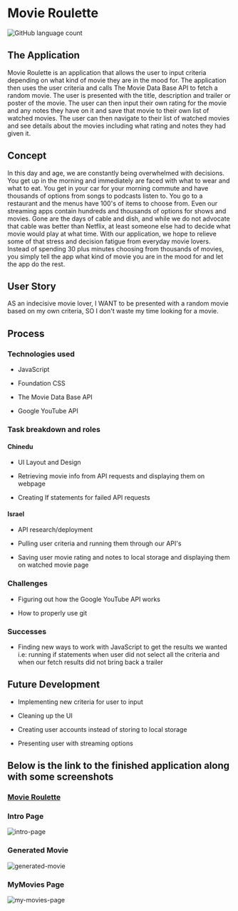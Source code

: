 
# Movie Roulette

![GitHub language count](https://img.shields.io/github/languages/count/Israel-Molestina/Movie-Roulette)

## The Application

Movie Roulette is an application that allows the user to input criteria depending on what kind of movie they are in the mood for. The application then uses the user criteria and calls The Movie Data Base API to fetch a random movie. The user is presented with the title, description and trailer or poster of the movie. The user can then input their own rating for the movie and any notes they have on it and save that movie to their own list of watched movies. The user can then navigate to their list of watched movies and see details about the movies including what rating and notes they had given it.

## Concept

In this day and age, we are constantly being overwhelmed with decisions. You get up in the morning and immediately are faced with what to wear and what to eat. You get in your car for your morning commute and have thousands of options from songs to podcasts listen to. You go to a restaurant and the menus have 100's of items to choose from. Even our streaming apps contain hundreds and thousands of options for shows and movies. Gone are the days of cable and dish, and while we do not advocate that cable was better than Netflix, at least someone else had to decide what movie would play at what time. With our application, we hope to relieve some of that stress and decision fatigue from everyday movie lovers. Instead of spending 30 plus minutes choosing from thousands of movies, you simply tell the app what kind of movie you are in the mood for and let the app do the rest.

## User Story

AS an indecisive movie lover, I WANT to be presented with a random movie based on my own criteria, SO I don't waste my time looking for a movie.

## Process

### Technologies used

* JavaScript

* Foundation CSS

* The Movie Data Base API

* Google YouTube API

### Task breakdown and roles

#### Chinedu

* UI Layout and Design

* Retrieving movie info from API requests and displaying them on webpage

* Creating If statements for failed API requests

#### Israel

* API research/deployment

* Pulling user criteria and running them through our API's

* Saving user movie rating and notes to local storage and displaying them on watched movie page

### Challenges

* Figuring out how the Google YouTube API works

* How to properly use git

### Successes

* Finding new ways to work with JavaScript to get the results we wanted i.e: running if statements when user did not select all the criteria and when our fetch results did not bring back a trailer

## Future Development

* Implementing new criteria for user to input

* Cleaning up the UI

* Creating user accounts instead of storing to local storage

* Presenting user with streaming options

## Below is the link to the finished application along with some screenshots

### [Movie Roulette](https://israel-molestina.github.io/Movie-Roulette/)

### Intro Page

![intro-page](assets/pics/MR-titlescreen.png)

### Generated Movie

![generated-movie](assets/pics/MR-MovieChose.png)

### MyMovies Page

![my-movies-page](assets/pics/MR-MyMovies.png)